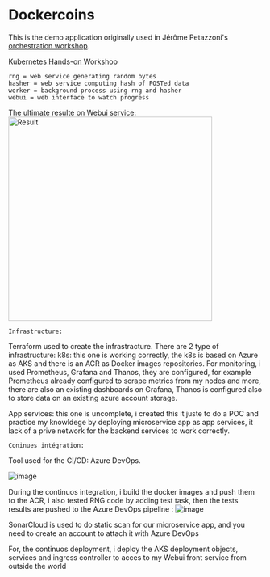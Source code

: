 # Dockercoins

This is the demo application originally used in Jérôme Petazzoni's [orchestration workshop](https://github.com/jpetazzo/container.training).

[Kubernetes Hands-on Workshop](https://training.play-with-kubernetes.com/kubernetes-workshop/)
```
rng = web service generating random bytes
hasher = web service computing hash of POSTed data
worker = background process using rng and hasher
webui = web interface to watch progress
```

The ultimate resulte on Webui service:
<img width="404" alt="Result" src="https://user-images.githubusercontent.com/57577628/164680453-28d07882-a76f-4692-b8d4-c841e1afa40f.PNG">

```
Infrastructure:
```
Terraform used to create the infrastracture.
There are 2 type of infrastructure:
k8s: this one is working correctly, the k8s is based on Azure as AKS and there is an ACR as Docker images repositories.
For monitoring, i used Prometheus, Grafana and Thanos, they are configured, for example Prometheus already configured to scrape metrics from my nodes and more, there are also an existing dashboards on Grafana, Thanos is configured also to store data on an existing azure account storage.

App services: this one is uncomplete, i created this it juste to do a POC and practice my knowldege by deploying microservice app as app services, it lack of a prive network for the backend services to work correctly.

```
Coninues intégration:
```
Tool used for the CI/CD: Azure DevOps.

![image](https://user-images.githubusercontent.com/57577628/164684698-40d87f06-e700-4ed7-a9c2-f6036154cf7e.png)

During the continuos integration, i build the docker images and push them to the ACR, i also tested RNG code by adding test task, then the tests results are pushed to the Azure DevOps pipeline :
![image](https://user-images.githubusercontent.com/57577628/164685758-34251c6d-a1ad-4acd-9253-c7c100a2779f.png)

SonarCloud is used to do static scan for our microservice app, and you need to create an account to attach it with Azure DevOps

For, the continuos deployment, i deploy the AKS deployment objects, services and ingress controller to acces to my Webui front service from outside the world
